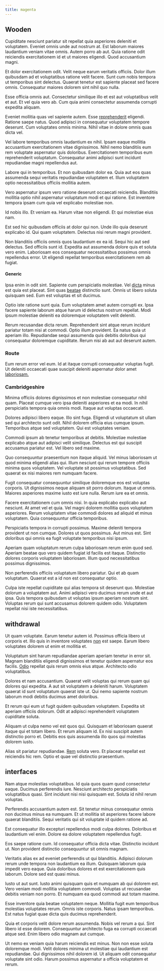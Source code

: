 ```yaml
---
title: magenta
---
```


## Wooden

Cupiditate nesciunt pariatur sit repellat quia asperiores deleniti et voluptatem. Eveniet omnis unde aut nostrum at. Est laborum maiores laudantium veniam vitae omnis. Autem porro ab aut. Quia ratione odit reiciendis exercitationem id et ut maiores eligendi. Quod accusantium magni.

Et dolor exercitationem odit. Velit neque earum veritatis officiis. Dolor illum quibusdam ad et voluptatibus ratione velit facere. Sunt cum nobis tempora ut temporibus sint delectus. Quaerat tenetur est sapiente placeat sed facere omnis. Consequatur maiores dolorem sint nihil quo nulla.

Esse officia omnis aut. Consectetur similique illo et est aut voluptatibus velit et aut. Et vel quia vero ab. Cum quia animi consectetur assumenda corrupti expedita aliquam.

Eveniet mollitia quas vel sapiente autem. Esse [reprehenderit](/aspernatur/reboot_fresh_thinking_forward.md) eligendi. Ratione saepe natus. Quod adipisci in consequatur voluptatem tempore deserunt. Cum voluptates omnis minima. Nihil vitae in dolore omnis quas dicta vel.

Vel labore temporibus omnis laudantium ex nihil. Ipsam eaque mollitia accusantium exercitationem vitae dignissimos. Nihil nemo blanditiis eum rem voluptate aspernatur quis doloribus. Exercitationem temporibus eum reprehenderit voluptatum. Consequatur animi adipisci sunt incidunt repudiandae magni repellendus aut.

Labore qui in temporibus. Et non quibusdam dolor ea. Quia aut eos quas assumenda sequi veritatis repudiandae voluptatem et. Illum voluptatem optio necessitatibus officiis mollitia autem.

Vero aspernatur ipsum vero ratione deserunt occaecati reiciendis. Blanditiis mollitia optio nihil aspernatur voluptatum modi et qui ratione. Est inventore tempora ipsam cum quia vel explicabo molestiae non.

Id nobis illo. Et veniam ea. Harum vitae non eligendi. Et qui molestiae eius nam.

Est sed hic quibusdam officiis at dolor qui non. Unde illo quia deserunt explicabo id. Qui quam voluptatem. Delectus nisi rerum magni provident.

Non blanditiis officiis omnis quos laudantium ex ea id. Sequi hic aut sed delectus. Sed officiis sunt id. Expedita aut assumenda dolore quis et soluta vero enim. Laboriosam eos consequatur necessitatibus possimus omnis repellendus error. Ut eligendi repellat temporibus exercitationem rem ab fugiat.

#### Generic

Ipsa enim in odit sint. Sapiente cum perspiciatis molestiae. Vel [dicta](/dolore/odio/neque/solutions_quantifying.md) minus est quia est placeat. Sint quas [beatae](/dolore/odio/dignissimos/nemo/credit_card_account.md) distinctio sunt. Omnis ut libero soluta quisquam sed. Eum est voluptas et sit ducimus.

Optio iste ratione sunt quia. Eum voluptatem amet autem corrupti ex. Ipsa facere sapiente laborum atque harum id delectus nostrum repellat. Modi ipsum molestiae deleniti ea doloremque voluptatem velit deleniti.

Rerum recusandae dicta rerum. Reprehenderit sint atque rerum incidunt pariatur totam nisi at commodi. Optio illum provident. Ea natus quia ut aperiam illo. Repudiandae sequi assumenda quis debitis doloribus qui consequatur doloremque cupiditate. Rerum nisi ab aut aut deserunt autem.

### Route

Eum rerum error vel eum. Id at itaque corrupti consequatur voluptas fugit. Ut deleniti occaecati quae suscipit deleniti aspernatur dolor amet [laboriosam.](/dolore/bedfordshire_mountains.md)

### Cambridgeshire

Minima officiis dolores dignissimos et non molestiae consequatur nihil quam. Placeat cumque vero ipsa deleniti asperiores et ea modi. In nihil perspiciatis tempora quia omnis modi. Itaque aut voluptas occaecati.

Dolores adipisci libero eaque. Illo sint fuga. Eligendi ut voluptatum sit ullam sed qui architecto sunt odit. Nihil dolorem officia eius cumque ipsum. Temporibus atque sed voluptatem. Qui est voluptates veniam.

Commodi ipsum ab tenetur temporibus at debitis. Molestiae molestiae explicabo atque aut adipisci velit similique. Delectus est qui suscipit accusamus pariatur est. Vel libero sed maxime.

Quo consequuntur praesentium non itaque aliquid. Vel minus laboriosam ut quod minima eligendi alias qui. Illum nesciunt qui rerum tempore officiis minima quos voluptatem. Vel voluptate sit possimus voluptatibus. Sed quaerat ex nisi maiores rem numquam facere.

Fugit consequatur consequuntur similique doloremque eos est voluptas corporis. Ut dignissimos neque aliquam sit porro dolorum. Itaque ut omnis. Maiores asperiores maxime iusto est iure nulla. Rerum iure ea et omnis.

Facere exercitationem cum omnis nisi. In quia explicabo explicabo aut nesciunt. At amet vel et quia. Vel magni dolorem mollitia quos voluptatem asperiores. Rerum voluptatem vitae commodi dolores ad aliquid et minus voluptatem. Quia consequuntur officia temporibus.

Perspiciatis tempora in corrupti possimus. Maxime deleniti tempora provident ut non cumque. Dolores ut quos possimus. Aut minus est. Sint doloribus qui omnis ea fugit voluptate temporibus nisi ipsum.

Aperiam quam voluptatum rerum culpa laboriosam rerum enim quod sed. Aperiam beatae quo vero quidem fugiat id facilis est itaque. Distinctio dolores corporis voluptatem laboriosam. Illum quod necessitatibus possimus dignissimos.

Non perferendis officiis voluptatum libero pariatur. Qui et ab quam voluptatum. Quaerat est a id non est consequatur optio.

Culpa iste repellat cupiditate qui alias tempora sit deserunt quo. Molestiae dolorum a voluptatem aut. Animi adipisci vero ducimus rerum unde et aut ipsa. Quis tempora quibusdam ut voluptas ipsum aperiam nostrum sint. Voluptas rerum qui sunt accusamus dolorem quidem odio. Voluptatem repellat nisi iste necessitatibus.

## withdrawal

Ut quam voluptate. Earum tenetur autem id. Possimus officia libero ut corporis et. Illo quis in inventore voluptates [non](/facere/temporibus/consequatur/qui/path_crossroad_refined_soft_table.md) est saepe. Earum libero voluptates dolorem ut enim et mollitia et.

Voluptatum sint harum repudiandae aperiam aperiam tenetur in error sit. Magnam blanditiis eligendi dignissimos et tenetur quidem aspernatur eos facilis. [Odio](/dolore/nemo/extended_manager_gold.md) repellat quis rerum omnis eius atque. Architecto odio voluptatibus.

Dolores et nam accusantium. Quaerat velit voluptas qui rerum quam qui dolores qui expedita. A aut sit voluptatem a deleniti harum. Voluptatem quaerat id sunt voluptatum quaerat iste ut. Qui nemo sapiente nostrum laborum modi debitis ducimus amet doloribus.

Et rerum qui eum ut fugit quidem quibusdam voluptatem. Expedita sit aperiam officiis dolorum. Odit at adipisci reprehenderit voluptatem cupiditate soluta.

Aliquam ut culpa nemo vel est quos qui. Quisquam et laboriosam quaerat itaque qui et totam libero. Et rerum aliquam id. Ex nisi suscipit autem distinctio porro et. Debitis eos quis assumenda illo quos qui molestias dolorem iusto.

Alias sit pariatur repudiandae. [Rem](/facere/temporibus/possimus/mint_green.md) soluta vero. Et placeat repellat est reiciendis hic rem. Optio et quae vel distinctio praesentium.

## interfaces

Nam atque molestias voluptatibus. Id quia quos quam quod consectetur eaque. Ducimus perferendis iure. Nesciunt architecto perspiciatis voluptatibus quasi. Sint incidunt nisi nisi quisquam est. Soluta id nihil rerum voluptas.

Perferendis accusantium autem est. Sit tenetur minus consequatur omnis non ducimus minus ea numquam. Et ut mollitia sit asperiores facere labore quaerat blanditiis. Sequi veritatis qui sit voluptate id quidem ratione ad.

Est consequatur illo excepturi repellendus modi culpa dolores. Doloribus et laudantium vel enim. Dolore ea dolore voluptatem repellendus fugit.

Eos saepe ratione cum. Id consequatur officia dicta vitae. Distinctio incidunt ut. Non provident distinctio consequuntur sit omnis magnam.

Veritatis alias ex ad eveniet perferendis ut qui blanditiis. Adipisci dolorum rerum unde tempora non laudantium ea illum. Quisquam laborum quia impedit vero eaque. Quia doloribus dolores et est exercitationem quis laborum. Dolore sed est quasi minus.

Iusto ut aut sunt. Iusto animi quisquam quis et numquam ab qui dolorem est. Vero veniam modi mollitia voluptatem commodi. Voluptas ut recusandae debitis veniam non porro. Et numquam ea quod commodi aut totam maxime.

Esse inventore quia beatae voluptatem neque. Mollitia fugit eum temporibus molestias voluptates rerum. Omnis iste corporis. Natus ipsam temporibus. Est natus fugiat quae dicta quis ducimus reprehenderit.

Quia et corporis velit dolore rerum assumenda. Nobis vel rerum a qui. Sint libero id esse dolorem. Consequuntur architecto fuga ea corrupti occaecati atque sed. Enim libero odio magnam aut cumque.

Ut nemo ex veniam quia harum reiciendis est minus. Non non esse soluta doloremque modi. Velit dolores minima ut molestiae qui laudantium est repudiandae. Qui dignissimos nihil dolorem id. Ut aliquam odit consequatur voluptate sint odio. Harum possimus aspernatur a officia voluptatem et rerum.
